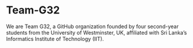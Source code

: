 # Team-G32
We are Team G32, a GitHub organization founded by four second-year students from the University of Westminster, UK, affiliated with Sri Lanka’s Informatics Institute of Technology (IIT).
